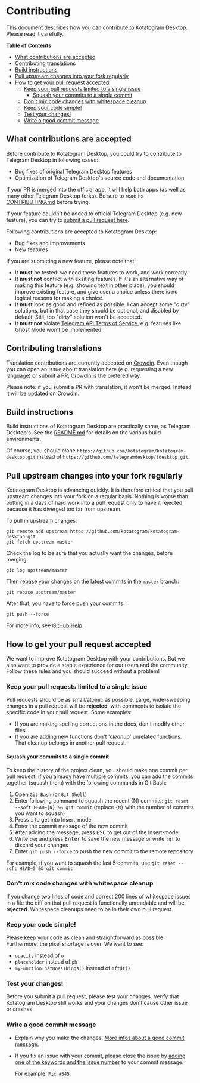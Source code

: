 # Contributing

This document describes how you can contribute to Kotatogram Desktop. Please read it carefully.

**Table of Contents**

* [What contributions are accepted](#what-contributions-are-accepted)
* [Contributing translations](#contributing-translations)
* [Build instructions](#build-instructions)
* [Pull upstream changes into your fork regularly](#pull-upstream-changes-into-your-fork-regularly)
* [How to get your pull request accepted](#how-to-get-your-pull-request-accepted)
  * [Keep your pull requests limited to a single issue](#keep-your-pull-requests-limited-to-a-single-issue)
    * [Squash your commits to a single commit](#squash-your-commits-to-a-single-commit)
  * [Don't mix code changes with whitespace cleanup](#dont-mix-code-changes-with-whitespace-cleanup)
  * [Keep your code simple!](#keep-your-code-simple)
  * [Test your changes!](#test-your-changes)
  * [Write a good commit message](#write-a-good-commit-message)

## What contributions are accepted

Before contribute to Kotatogram Desktop, you could try to contribute to Telegram Desktop in following cases:

* Bug fixes of original Telegram Desktop features
* Optimization of Telegram Desktop's source code and documentation

If your PR is merged into the official app, it will help both apps (as well as many other Telegram Desktop forks). Be sure to read its [CONTRIBUTING.md][tdesktop_contributing] before trying.

If your feature couldn't be added to official Telegram Desktop (e.g. new feature), you can try to [submit a pull request here][pr].

Following contributions are accepted to Kotatogram Desktop:

* Bug fixes and improvements
* New features

If you are submitting a new feature, please note that:

* It **must** be tested: we need these features to work, and work correctly.
* It **must not** confilct with exsiting features. If it's an alternative way of making this feature (e.g. showing text in other place), you should improve existing feature, and give user a choice unless there is no logical reasons for making a choice.
* It **must** look as good and refined as possible. I can accept some "dirty" solutions, but in that case they should be optional, and disabled by default. Still, too "dirty" solution won't be accepted.
* It **must not** violate [Telegram API Terms of Service][api_tos], e.g. features like Ghost Mode won't be implemented.

## Contributing translations

Translation contributions are currently accepted on [Crowdin](https://crowdin.com/project/kotatogram-desktop). Even though you can open an issue about translation here (e.g. requesting a new language) or submit a PR, Crowdin is the prefered way.

Please note: if you submit a PR with translation, it won't be merged. Instead it will be updated on Crowdin.

## Build instructions

Build instructions of Kotatogram Desktop are practically same, as Telegram Desktop's. See the [README.md][build_instructions] for details on the various build environments.

Of course, you should clone `https://github.com/kotatogram/kotatogram-desktop.git` instead of `https://github.com/telegramdesktop/tdesktop.git`.

## Pull upstream changes into your fork regularly

Kotatogram Desktop is advancing quickly. It is therefore critical that you pull upstream changes into your fork on a regular basis. Nothing is worse than putting in a days of hard work into a pull request only to have it rejected because it has diverged too far from upstream.

To pull in upstream changes:

    git remote add upstream https://github.com/kotatogram/kotatogram-desktop.git
    git fetch upstream master

Check the log to be sure that you actually want the changes, before merging:

    git log upstream/master

Then rebase your changes on the latest commits in the `master` branch:

    git rebase upstream/master

After that, you have to force push your commits:

    git push --force

For more info, see [GitHub Help][help_fork_repo].

## How to get your pull request accepted

We want to improve Kotatogram Desktop with your contributions. But we also want to provide a stable experience for our users and the community. Follow these rules and you should succeed without a problem!

### Keep your pull requests limited to a single issue

Pull requests should be as small/atomic as possible. Large, wide-sweeping changes in a pull request will be **rejected**, with comments to isolate the specific code in your pull request. Some examples:

* If you are making spelling corrections in the docs, don't modify other files.
* If you are adding new functions don't '*cleanup*' unrelated functions. That cleanup belongs in another pull request.

#### Squash your commits to a single commit

To keep the history of the project clean, you should make one commit per pull request.
If you already have multiple commits, you can add the commits together (squash them) with the following commands in Git Bash:

1. Open `Git Bash` (or `Git Shell`)
2. Enter following command to squash the recent {N} commits: `git reset --soft HEAD~{N} && git commit` (replace `{N}` with the number of commits you want to squash)
3. Press <kbd>i</kbd> to get into Insert-mode
4. Enter the commit message of the new commit
5. After adding the message, press <kbd>ESC</kbd> to get out of the Insert-mode
6. Write `:wq` and press <kbd>Enter</kbd> to save the new message or write `:q!` to discard your changes
7. Enter `git push --force` to push the new commit to the remote repository

For example, if you want to squash the last 5 commits, use `git reset --soft HEAD~5 && git commit`

### Don't mix code changes with whitespace cleanup

If you change two lines of code and correct 200 lines of whitespace issues in a file the diff on that pull request is functionally unreadable and will be **rejected**. Whitespace cleanups need to be in their own pull request.

### Keep your code simple!

Please keep your code as clean and straightforward as possible.
Furthermore, the pixel shortage is over. We want to see:

* `opacity` instead of `o`
* `placeholder` instead of `ph`
* `myFunctionThatDoesThings()` instead of `mftdt()`

### Test your changes!

Before you submit a pull request, please test your changes. Verify that Kotatogram Desktop still works and your changes don't cause other issue or crashes.

### Write a good commit message

* Explain why you make the changes. [More infos about a good commit message.][commit_message]

* If you fix an issue with your commit, please close the issue by [adding one of the keywords and the issue number][closing-issues-via-commit-messages] to your commit message.

  For example: `Fix #545`

[//]: # (LINKS)
[telegram]: https://telegram.org/
[help_fork_repo]: https://help.github.com/articles/fork-a-repo/
[help_change_commit_message]: https://help.github.com/articles/changing-a-commit-message/
[commit_message]: http://tbaggery.com/2008/04/19/a-note-about-git-commit-messages.html
[pr]: https://github.com/kotatogram/kotatogram-desktop/compare
[build_instructions]: https://github.com/telegramdesktop/tdesktop/blob/master/README.md#build-instructions
[tdesktop_contributing]: https://github.com/telegramdesktop/tdesktop/blob/master/.github/CONTRIBUTING.md
[closing-issues-via-commit-messages]: https://help.github.com/articles/closing-issues-via-commit-messages/
[api_tos]: https://core.telegram.org/api/terms
